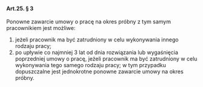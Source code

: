 #### Art.25. § 3

Ponowne zawarcie umowy o pracę na okres próbny z tym samym pracownikiem jest możliwe:
1. jeżeli pracownik ma być zatrudniony w celu wykonywania innego rodzaju pracy;
2. po upływie co najmniej 3 lat od dnia rozwiązania lub wygaśnięcia poprzedniej umowy o pracę, jeżeli pracownik ma być zatrudniony w celu wykonywania tego samego rodzaju pracy; w tym przypadku dopuszczalne jest jednokrotne ponowne zawarcie umowy na okres próbny.


